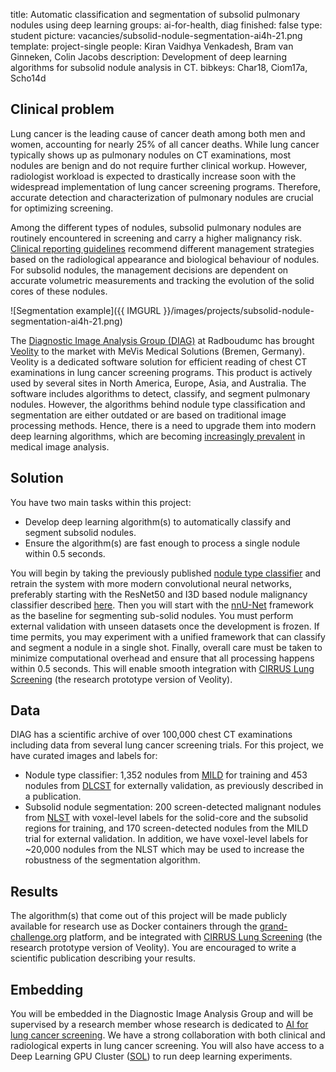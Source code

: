 title: Automatic classification and segmentation of subsolid pulmonary nodules using deep learning
groups: ai-for-health, diag
finished: false
type: student
picture: vacancies/subsolid-nodule-segmentation-ai4h-21.png
template: project-single
people: Kiran Vaidhya Venkadesh, Bram van Ginneken, Colin Jacobs
description: Development of deep learning algorithms for subsolid nodule analysis in CT.
bibkeys: Char18, Ciom17a, Scho14d

## Clinical problem
Lung cancer is the leading cause of cancer death among both men and women, accounting for nearly 25% of all cancer deaths. While lung cancer typically shows up as pulmonary nodules on CT examinations, most nodules are benign and do not require further clinical workup. However, radiologist workload is expected to drastically increase soon with the widespread implementation of lung cancer screening programs. Therefore, accurate detection and characterization of pulmonary nodules are crucial for optimizing screening. 

Among the different types of nodules, subsolid pulmonary nodules are routinely encountered in screening and carry a higher malignancy risk. [Clinical reporting guidelines](https://www.acr.org/Clinical-Resources/Reporting-and-Data-Systems/Lung-Rads) recommend different management strategies based on the radiological appearance and biological behaviour of nodules. For subsolid nodules, the management decisions are dependent on accurate volumetric measurements and tracking the evolution of the solid cores of these nodules. 

![Segmentation example]({{ IMGURL }}/images/projects/subsolid-nodule-segmentation-ai4h-21.png)

The [Diagnostic Image Analysis Group (DIAG)](https://www.diagnijmegen.nl/) at Radboudumc has brought [Veolity](https://www.veolity.com/) to the market with MeVis Medical Solutions (Bremen, Germany). Veolity is a dedicated software solution for efficient reading of chest CT examinations in lung cancer screening programs. This product is actively used by several sites in North America, Europe, Asia, and Australia. The software includes algorithms to detect, classify, and segment pulmonary nodules. However, the algorithms behind nodule type classification and segmentation are either outdated or are based on traditional image processing methods. Hence, there is a need to upgrade them into modern deep learning algorithms, which are becoming [increasingly prevalent](https://www.sciencedirect.com/science/article/pii/S1361841517301135?via%3Dihub) in medical image analysis.

## Solution
You have two main tasks within this project:
* Develop deep learning algorithm(s) to automatically classify and segment subsolid nodules.
* Ensure the algorithm(s) are fast enough to process a single nodule within 0.5 seconds.

You will begin by taking the previously published [nodule type classifier](https://www.nature.com/articles/srep46479) and retrain the system with more modern convolutional neural networks, preferably starting with the ResNet50 and I3D based nodule malignancy classifier described [here](https://pubs.rsna.org/doi/full/10.1148/radiol.2021204433). Then you will start with the [nnU-Net](https://www.nature.com/articles/s41592-020-01008-z) framework as the baseline for segmenting sub-solid nodules. You must perform external validation with unseen datasets once the development is frozen. If time permits, you may experiment with a unified framework that can classify and segment a nodule in a single shot. Finally, overall care must be taken to minimize computational overhead and ensure that all processing happens within 0.5 seconds. This will enable smooth integration with [CIRRUS Lung Screening](https://www.diagnijmegen.nl/software/cirruslungs/) (the research prototype version of Veolity).

## Data
DIAG has a scientific archive of over 100,000 chest CT examinations including data from several lung cancer screening trials. For this project, we have curated images and labels for:
* Nodule type classifier: 1,352 nodules from [MILD](https://www.ncbi.nlm.nih.gov/pmc/articles/PMC6637372/) for training and 453 nodules from [DLCST](https://pubmed.ncbi.nlm.nih.gov/26485620/) for externally validation, as previously described in a publication. 
* Subsolid nodule segmentation: 200 screen-detected malignant nodules from [NLST](https://www.nature.com/articles/srep46479) with voxel-level labels for the solid-core and the subsolid regions for training, and 170 screen-detected nodules from the MILD trial for external validation. In addition, we have voxel-level labels for ~20,000 nodules from the NLST which may be used to increase the robustness of the segmentation algorithm.
	
## Results
The algorithm(s) that come out of this project will be made publicly available for research use as Docker containers through the [grand-challenge.org](https://grand-challenge.org/algorithms/) platform, and be integrated with [CIRRUS Lung Screening](https://www.diagnijmegen.nl/software/cirruslungs/) (the research prototype version of Veolity). You are encouraged to write a scientific publication describing your results.

## Embedding
You will be embedded in the Diagnostic Image Analysis Group and will be supervised by a research member whose research is dedicated to [AI for lung cancer screening](https://www.diagnijmegen.nl/projects/lung-cancer-screening/). We have a strong collaboration with both clinical and radiological experts in lung cancer screening. You will also have access to a Deep Learning GPU Cluster ([SOL](https://www.diagnijmegen.nl/software/sol/)) to run deep learning experiments.
